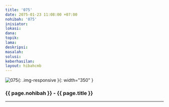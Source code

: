 ```yaml
---
title: '075'
date: 2075-01-23 11:08:00 +07:00
nohibah: '075'
inisiator:
lokasi:
dana:
topik:
lama:
deskripsi:
masalah:
solusi:
keberhasilan:
layout: hibahcmb
---
```


![075](/static/img/hibahcmb/075.png){: .img-responsive }{: width="350" }

### {{ page.nohibah }} - {{ page.title }}

---
